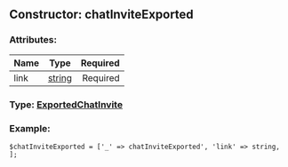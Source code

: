 ## Constructor: chatInviteExported  

### Attributes:

| Name     |    Type       | Required |
|----------|:-------------:|---------:|
|link|[string](../types/string.md) | Required|


### Type: [ExportedChatInvite](../types/ExportedChatInvite.md)

### Example:


```
$chatInviteExported = ['_' => chatInviteExported', 'link' => string, ];
```